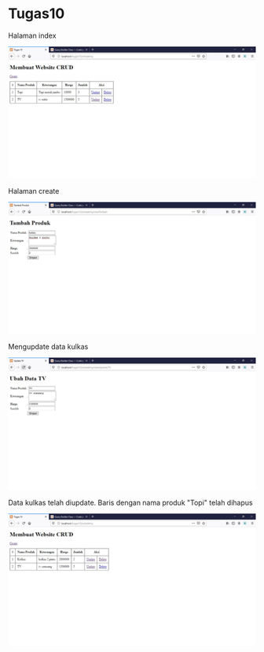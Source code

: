 # Tugas10
<p>Halaman index</p>
<img src="index.JPG">

<p>Halaman create</p>
<img src="create.JPG">

<p>Mengupdate data kulkas</p>
<img src="update.JPG">

<p>Data kulkas telah diupdate. Baris dengan nama produk "Topi" telah dihapus</p>
<img src="delete.JPG">
